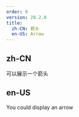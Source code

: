 ```yaml
---
order: 9
version: 20.2.0
title:
  zh-CN: 箭头
  en-US: Arrow
---
```


## zh-CN

可以展示一个箭头

## en-US

You could display an arrow
